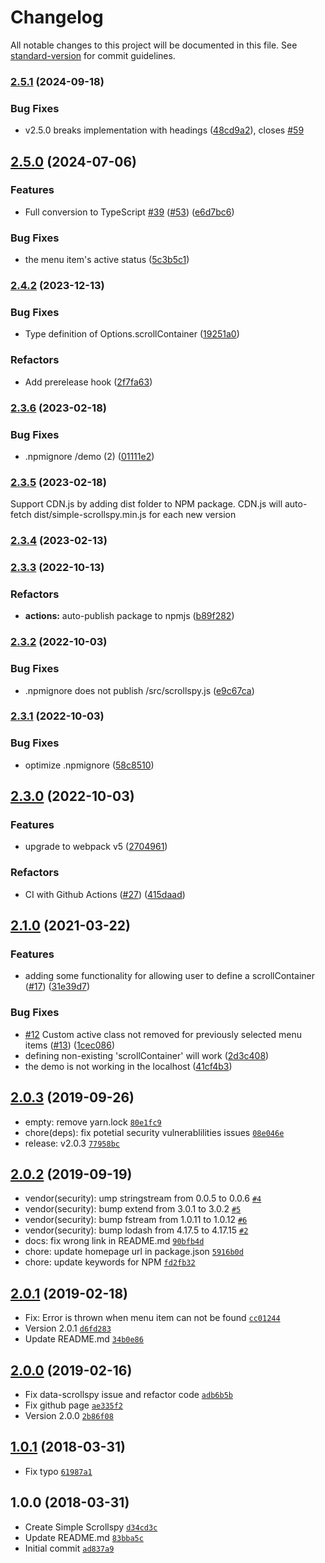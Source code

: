 # Changelog

All notable changes to this project will be documented in this file. See [standard-version](https://github.com/conventional-changelog/standard-version) for commit guidelines.

### [2.5.1](https://github.com/kimyvgy/simple-scrollspy/compare/v2.5.0...v2.5.1) (2024-09-18)


### Bug Fixes

* v2.5.0 breaks implementation with headings ([48cd9a2](https://github.com/kimyvgy/simple-scrollspy/commit/48cd9a270a2d9445be59190baffd3eff868950f9)), closes [#59](https://github.com/kimyvgy/simple-scrollspy/issues/59)

## [2.5.0](https://github.com/kimyvgy/simple-scrollspy/compare/v2.4.2...v2.5.0) (2024-07-06)


### Features

* Full conversion to TypeScript [#39](https://github.com/kimyvgy/simple-scrollspy/issues/39) ([#53](https://github.com/kimyvgy/simple-scrollspy/issues/53)) ([e6d7bc6](https://github.com/kimyvgy/simple-scrollspy/commit/e6d7bc6bf4c5aae4588a49551d591e17f28e2f1b))


### Bug Fixes

* the menu item's active status ([5c3b5c1](https://github.com/kimyvgy/simple-scrollspy/commit/5c3b5c154f8626afab1dd3b0aafe48a68b47291c))

### [2.4.2](https://github.com/kimyvgy/simple-scrollspy/compare/v2.4.1...v2.4.2) (2023-12-13)


### Bug Fixes

* Type definition of Options.scrollContainer ([19251a0](https://github.com/kimyvgy/simple-scrollspy/commit/19251a0eaed870da6ad96a1bae81bcb1900e0ecd))


### Refactors

* Add prerelease hook ([2f7fa63](https://github.com/kimyvgy/simple-scrollspy/commit/2f7fa631fed32d23f70884a45a82270c4487b767))

### [2.3.6](https://github.com/kimyvgy/simple-scrollspy/compare/v2.3.5...v2.3.6) (2023-02-18)


### Bug Fixes

* .npmignore /demo (2) ([01111e2](https://github.com/kimyvgy/simple-scrollspy/commit/01111e299e703064d12214423b875403c384a507))

### [2.3.5](https://github.com/kimyvgy/simple-scrollspy/compare/v2.3.4...v2.3.5) (2023-02-18)

Support CDN.js by adding dist folder to NPM package. CDN.js will auto-fetch dist/simple-scrollspy.min.js for each new version

### [2.3.4](https://github.com/kimyvgy/simple-scrollspy/compare/v2.3.3...v2.3.4) (2023-02-13)

### [2.3.3](https://github.com/kimyvgy/simple-scrollspy/compare/v2.3.2...v2.3.3) (2022-10-13)


### Refactors

* **actions:** auto-publish package to npmjs ([b89f282](https://github.com/kimyvgy/simple-scrollspy/commit/b89f282d4d1c9f5130ee237083fd145d4d236536))

### [2.3.2](https://github.com/kimyvgy/simple-scrollspy/compare/v2.3.1...v2.3.2) (2022-10-03)


### Bug Fixes

* .npmignore does not publish /src/scrollspy.js ([e9c67ca](https://github.com/kimyvgy/simple-scrollspy/commit/e9c67caba25fda812245d74ff9cf1a04a2b4b9a2))

### [2.3.1](https://github.com/kimyvgy/simple-scrollspy/compare/v2.3.0...v2.3.1) (2022-10-03)


### Bug Fixes

* optimize .npmignore ([58c8510](https://github.com/kimyvgy/simple-scrollspy/commit/58c8510335c138947ba57e01b5b6e384eff35663))

## [2.3.0](https://github.com/kimyvgy/simple-scrollspy/compare/v2.2.0...v2.3.0) (2022-10-03)


### Features

* upgrade to webpack v5 ([2704961](https://github.com/kimyvgy/simple-scrollspy/commit/27049619dbb04f42a7a054b87d39be103dff07c9))


### Refactors

* CI with Github Actions ([#27](https://github.com/kimyvgy/simple-scrollspy/issues/27)) ([415daad](https://github.com/kimyvgy/simple-scrollspy/commit/415daaddfbf6487e2435ca6953e767496024cdbf))

## [2.1.0](https://github.com/kimyvgy/simple-scrollspy/compare/v2.0.3...v2.1.0) (2021-03-22)


### Features

* adding some functionality for allowing user to define a scrollContainer ([#17](https://github.com/kimyvgy/simple-scrollspy/issues/17)) ([31e39d7](https://github.com/kimyvgy/simple-scrollspy/commit/31e39d76d1e2b5adf5b5ea8dd2da7ae32ea59a97))


### Bug Fixes

* [#12](https://github.com/kimyvgy/simple-scrollspy/issues/12) Custom active class not removed for previously selected menu items ([#13](https://github.com/kimyvgy/simple-scrollspy/issues/13)) ([1cec086](https://github.com/kimyvgy/simple-scrollspy/commit/1cec0860e4e33cdda6f34322e18402e51129e224))
* defining non-existing 'scrollContainer' will work ([2d3c408](https://github.com/kimyvgy/simple-scrollspy/commit/2d3c4088cb4c4fcaed175c8e1f1740534533ad9a))
* the demo is not working in the localhost ([41cf4b3](https://github.com/kimyvgy/simple-scrollspy/commit/41cf4b335a65533a164a5030836bfb4585249f83))

## [2.0.3](https://github.com/kimyvgy/simple-scrollspy/compare/2.0.2...2.0.3) (2019-09-26)

- empty: remove yarn.lock [`80e1fc9`](https://github.com/kimyvgy/simple-scrollspy/commit/80e1fc9300cba5f45067f9bfd4ef499880c76a6a)
- chore(deps): fix potetial security vulnerablilities issues [`08e046e`](https://github.com/kimyvgy/simple-scrollspy/commit/08e046e76b8c5a41736f8948673b4188fcd2f331)
- release: v2.0.3 [`77958bc`](https://github.com/kimyvgy/simple-scrollspy/commit/77958bc5ba7cf4e4c4a9b27502a438bab6c5aa31)

## [2.0.2](https://github.com/kimyvgy/simple-scrollspy/compare/2.0.1...2.0.2) (2019-09-19)

- vendor(security): ump stringstream from 0.0.5 to 0.0.6 [`#4`](https://github.com/kimyvgy/simple-scrollspy/pull/4)
- vendor(security): bump extend from 3.0.1 to 3.0.2 [`#5`](https://github.com/kimyvgy/simple-scrollspy/pull/5)
- vendor(security): bump fstream from 1.0.11 to 1.0.12 [`#6`](https://github.com/kimyvgy/simple-scrollspy/pull/6)
- vendor(security): bump lodash from 4.17.5 to 4.17.15 [`#2`](https://github.com/kimyvgy/simple-scrollspy/pull/2)
- docs: fix wrong link in README.md [`90bfb4d`](https://github.com/kimyvgy/simple-scrollspy/commit/90bfb4dee68be4b408bf325913f446ff381731d3)
- chore: update homepage url in package.json [`5916b0d`](https://github.com/kimyvgy/simple-scrollspy/commit/5916b0dbda726dbd257bcfc49f6d5f2ff65a81e5)
- chore: update keywords for NPM [`fd2fb32`](https://github.com/kimyvgy/simple-scrollspy/commit/fd2fb325c1db274e8af141dd9dd6492d559720b7)

## [2.0.1](https://github.com/kimyvgy/simple-scrollspy/compare/2.0.0...2.0.1) (2019-02-18)

- Fix: Error is thrown when menu item can not be found [`cc01244`](https://github.com/kimyvgy/simple-scrollspy/commit/cc01244f684c9945f95d76993469460326a5d5d1)
- Version 2.0.1 [`d6fd283`](https://github.com/kimyvgy/simple-scrollspy/commit/d6fd2832035525de638615f50460aec4ff41d84f)
- Update README.md [`34b0e86`](https://github.com/kimyvgy/simple-scrollspy/commit/34b0e864cfc976d3fcf8e0c2f9e4f75c89c5c573)

## [2.0.0](https://github.com/kimyvgy/simple-scrollspy/compare/1.0.1...2.0.0) (2019-02-16)

- Fix data-scrollspy issue and refactor code [`adb6b5b`](https://github.com/kimyvgy/simple-scrollspy/commit/adb6b5b02ee8b76305f2e14c4a702149d8495e4c)
- Fix github page [`ae335f2`](https://github.com/kimyvgy/simple-scrollspy/commit/ae335f2f46598435f2d394d56ee3c4926b8d7c63)
- Version 2.0.0 [`2b86f08`](https://github.com/kimyvgy/simple-scrollspy/commit/2b86f083499d1f3b30b49f9b08d9edb8278e3d71)

## [1.0.1](https://github.com/kimyvgy/simple-scrollspy/compare/1.0.0...1.0.1) (2018-03-31)

- Fix typo [`61987a1`](https://github.com/kimyvgy/simple-scrollspy/commit/61987a14df8282758d4b56d7a12dcd1b403ebe8e)

## 1.0.0 (2018-03-31)

- Create Simple Scrollspy [`d34cd3c`](https://github.com/kimyvgy/simple-scrollspy/commit/d34cd3cbb182e92068b445a1a2fb285337cf8036)
- Update README.md [`83bba5c`](https://github.com/kimyvgy/simple-scrollspy/commit/83bba5c75c68a0f68d238213d25a2883a2ce84e5)
- Initial commit [`ad837a9`](https://github.com/kimyvgy/simple-scrollspy/commit/ad837a9746fb2b6c63ed6e6f80bf88c0a87c3ae6)
